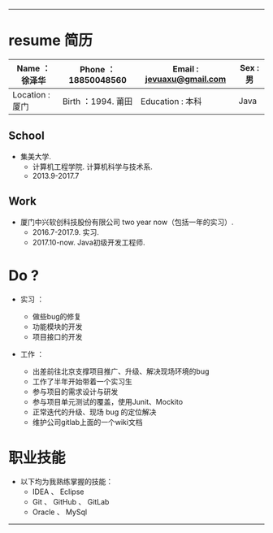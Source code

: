 ***
# resume 简历 

Name ： 徐泽华 | Phone ： 18850048560 | Email : jevuaxu@gmail.com | Sex : 男 
---|---|---|---
Location : 厦门 | Birth ：1994. 莆田 | Education : 本科 | Java



## School
* 集美大学. 
   + 计算机工程学院.  计算机科学与技术系.
   + 2013.9-2017.7

## Work
* 厦门中兴软创科技股份有限公司 two year now（包括一年的实习）. 
   + 2016.7-2017.9. 实习.
   + 2017.10-now. Java初级开发工程师. 

# Do ?

* 实习 ： 

   - 做些bug的修复 
   - 功能模块的开发 
   - 项目接口的开发 

* 工作 ： 
   + 出差前往北京支撑项目推广、升级、解决现场环境的bug
   + 工作了半年开始带着一个实习生
   + 参与项目的需求设计与研发
   + 参与项目单元测试的覆盖，使用Junit、Mockito
   + 正常迭代的升级、现场 bug 的定位解决
   + 维护公司gitlab上面的一个wiki文档
 
# 职业技能 

* 以下均为我熟练掌握的技能：
   - IDEA 、 Eclipse
   - Git 、 GitHub 、 GitLab
   - Oracle 、 MySql

***
